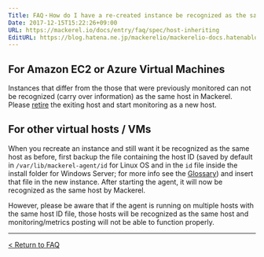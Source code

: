 ```yaml
---
Title: FAQ・How do I have a re-created instance be recognized as the same host as before?
Date: 2017-12-15T15:22:26+09:00
URL: https://mackerel.io/docs/entry/faq/spec/host-inheriting
EditURL: https://blog.hatena.ne.jp/mackerelio/mackerelio-docs.hatenablog.mackerel.io/atom/entry/8599973812326829060
---
```


## For Amazon EC2 or Azure Virtual Machines
Instances that differ from the those that were previously monitored can not be recognized (carry over information) as the same host in Mackerel.
Please [retire](https://mackerel.io/docs/entry/howto/host-retirement) the exiting host and start monitoring as a new host. 


## For other virtual hosts / VMs
When you recreate an instance and still want it be recognized as the same host as before, first backup the file containing the host ID (saved by default in `/var/lib/mackerel-agent/id` for Linux OS and in the `id` file inside the install folder for Windows Server; for more info see the [Glossary](https://mackerel.io/docs/entry/glossary#host)) and insert that file in the new instance. After starting the agent, it will now be recognized as the same host by Mackerel.

However, please be aware that if the agent is running on multiple hosts with the same host ID file, those hosts will be recognized as the same host and monitoring/metrics posting will not be able to function properly.

---

[< Return to FAQ](https://mackerel.io/docs/entry/faq)

